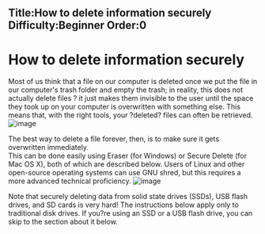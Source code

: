Title:How to delete information securely
Difficulty:Beginner
Order:0
---
# How to delete information securely

Most of us think that a file on our computer is deleted once we put the file in our computer's trash folder and empty the trash; in reality, this does not actually delete files ? it just makes them invisible to the user until the space they took up on your computer is overwritten with something else. This means that, with the right tools, your ?deleted? files can often be retrieved.
![image](deleting1.png)

The best way to delete a file forever, then, is to make sure it gets overwritten immediately.  
This can be done easily using Eraser (for Windows) or Secure Delete (for Mac OS X), both of which are described below. Users of Linux and other open-source operating systems can use GNU shred, but this requires a more advanced technical proficiency.
![image](deleting2.png)

Note that securely deleting data from solid state drives (SSDs), USB flash drives, and SD cards is very hard! The instructions below apply only to traditional disk drives. If you?re using an SSD or a USB flash drive, you can skip to the section about it below.